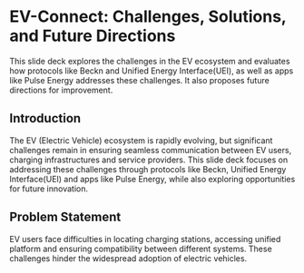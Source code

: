 # EV-Connect: Challenges, Solutions, and Future Directions
This slide deck explores the challenges in the EV ecosystem and evaluates how protocols like Beckn and Unified Energy Interface(UEI), as well as apps like Pulse Energy addresses these challenges. It also proposes future directions for improvement. 
## Introduction
The EV (Electric Vehicle) ecosystem is rapidly evolving, but significant challenges remain in ensuring seamless communication between EV users, charging infrastructures and service providers. This slide deck focuses on addressing these challenges through protocols like Beckn, Unified Energy Interface(UEI) and apps like Pulse Energy, while also exploring opportunities for future innovation.
## Problem Statement
EV users face difficulties in locating charging stations, accessing unified platform and ensuring compatibility between different systems. These challenges hinder the widespread adoption of electric vehicles.

